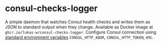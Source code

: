 # consul-checks-logger

A simple daemon that watches Consul health checks and writes them as JSON to standard output when they change.
Available as Docker image at `ghcr.io/lukas-w/consul-checks-logger`.
Configure Consul connection using [standard environment variables](https://www.consul.io/commands#environment-variables) `CONSUL_HTTP_ADDR`, `CONSUL_HTTP_TOKEN`, etc.
